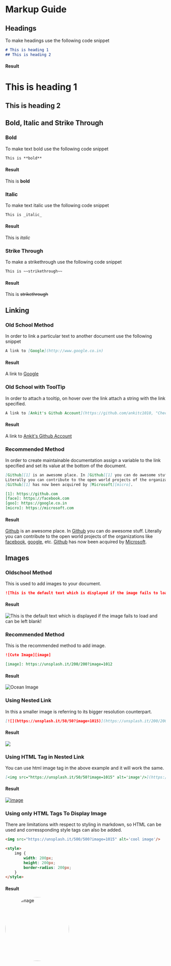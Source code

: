 # Markup Guide

## Headings

To make headings use the following code snippet

```markdown
# This is heading 1
## This is heading 2
```

#### Result

# This is heading 1

## This is heading 2

## Bold, Italic and Strike Through

### Bold

To make text bold use the following code snippet

```markdown
This is **bold**
```

#### Result

This is **bold**

### Italic

To make text italic use the following code snippet

```markdown
This is _italic_
```

#### Result

This is _italic_

### Strike Through

To make a strikethrough use the following code snippet

```markdown
This is ~~strikethrough~~
```

#### Result

This is ~~strikethrough~~

## Linking

### Old School Method

In order to link a particular text to another document use the following snippet

```markdown
A link to [Google](http://www.google.co.in)
```

#### Result

A link to [Google](https://www.google.co.in)

### Old School with ToolTip

In order to attach a tooltip, on hover over the link attach a string with the link specified.

```markdown
A link to [Ankit's Github Account](https://github.com/ankitc1010, "Check out his awesome repositories")
```

#### Result

A link to [Ankit's Github Account](https://github.com/ankitc1010, "Check out his awesome repositories")

### Recommended Method

In order to create maintainable documentation assign a variable to the link specified and set its value at the bottom of the document.

```markdown
[Github][1] is an awesome place. In [Github][1] you can do awesome stuff.
Literally you can contribute to the open world projects of the organizations like [facebook][face], [google][goo], etc.
[Github][1] has now been acquired by [Microsoft][micro].

[1]: https://github.com
[face]: https://facebook.com
[goo]: https://google.co.in
[micro]: https://microsoft.com
```

#### Result

[Github][1] is an awesome place. In [Github][1] you can do awesome stuff.
Literally you can contribute to the open world projects of the organizations like [facebook][face], [google][goo], etc.
[Github][1] has now been acquired by [Microsoft][micro].

[1]: https://github.com
[face]: https://facebook.com
[goo]: https://google.co.in
[micro]: https://microsoft.com


## Images

### Oldschool Method

This is used to add images to your document.

```markdown
![This is the default text which is displayed if the image fails to load and can be left blank!](https://unsplash.it/500/500?random "This is Tooltip")
```
#### Result

![This is the default text which is displayed if the image fails to load and can be left blank!](https://unsplash.it/200/200?random "This is Tooltip and can be omitted altogether")

### Recommended Method

This is the recommended method to add image.

```markdown
![Cute Image][image]

[image]: https://unsplash.it/200/200?image=1012
```

#### Result

![Ocean Image][ocean]

[ocean]: https://unsplash.it/200/200?image=1015

### Using Nested Link

In this a smaller image is referring to its bigger resolution counterpart.

```markdown
[![](https://unsplash.it/50/50?image=1015)](https://unsplash.it/200/200?image=1015)
```

#### Result

[![](https://unsplash.it/50/50?image=1015)](https://unsplash.it/200/200?image=1015)

### Using HTML Tag in Nested Link

You can use html image tag in the above example and it will work the same.

```markdown
[<img src="https://unsplash.it/50/50?image=1015" alt='image'/>](https://unsplash.it/200/200?image=1015)
```

#### Result

[<img src="https://unsplash.it/50/50?image=1015" alt='image'/>](https://unsplash.it/200/200?image=1015)


### Using only HTML Tags To Display Image

There are limitations with respect to styling in markdown, so HTML can be used and corressponding style tags can also be added.

```markdown
<img src="https://unsplash.it/500/500?image=1015" alt='cool image'/>

<style>
    img {
        width: 200px;
        height: 200px;
        border-radius: 200px;
    }
</style>
```

#### Result

<img src="https://unsplash.it/500/500?image=1015" id='cool' alt='cool image'/>

<style>
    #cool {
        width: 200px;
        height: 200px;
        border-radius: 200px;
    }
</style>

### 
